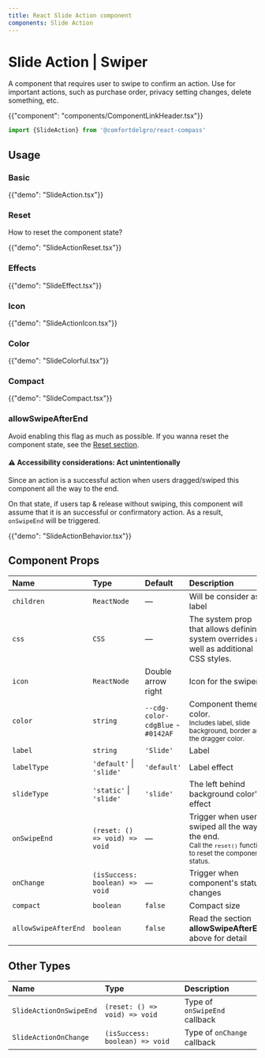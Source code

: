 ```yaml
---
title: React Slide Action component
components: Slide Action
---
```


# Slide Action | Swiper

<p class="description">A component that requires user to swipe to confirm an action. Use for important actions, such as purchase order, privacy setting changes, delete something, etc.
</p>

{{"component": "components/ComponentLinkHeader.tsx"}}

```jsx
import {SlideAction} from '@comfortdelgro/react-compass'
```

## Usage

### Basic

{{"demo": "SlideAction.tsx"}}

### Reset

How to reset the component state?

{{"demo": "SlideActionReset.tsx"}}

### Effects

{{"demo": "SlideEffect.tsx"}}

### Icon

{{"demo": "SlideActionIcon.tsx"}}

### Color

{{"demo": "SlideColorful.tsx"}}

### Compact

{{"demo": "SlideCompact.tsx"}}

### allowSwipeAfterEnd

Avoid enabling this flag as much as possible. If you wanna reset the component state, see the [Reset section](#reset).

#### ⚠️ Accessibility considerations: Act unintentionally

Since an action is a successful action when users dragged/swiped this component all the way to the end.

On that state, if users tap & release without swiping, this component will assume that it is an successful or confirmatory action. As a result, `onSwipeEnd` will be triggered.

{{"demo": "SlideActionBehavior.tsx"}}

## Component Props

| Name                 | Type                           | Default                           | Description                                                                                                                     |
| :------------------- | :----------------------------- | :-------------------------------- | :------------------------------------------------------------------------------------------------------------------------------ |
| `children`           | `ReactNode`                    | —                                 | Will be consider as a label                                                                                                     |
| `css`                | `CSS`                          | —                                 | The system prop that allows defining system overrides as well as additional CSS styles.                                         |
| `icon`               | `ReactNode`                    | Double arrow right                | Icon for the swiper                                                                                                             |
| `color`              | `string`                       | `--cdg-color-cdgBlue` - `#0142AF` | Component theme color.<br/><small>Includes label, slide background, border and the dragger color.</small>                       |
| `label`              | `string`                       | `'Slide'`                         | Label                                                                                                                           |
| `labelType`          | `'default'` \| `'slide'`       | `'default'`                       | Label effect                                                                                                                    |
| `slideType`          | `'static'` \| `'slide'`        | `'slide'`                         | The left behind background color's effect                                                                                       |
| `onSwipeEnd`         | `(reset: () => void) => void`  | —                                 | Trigger when users swiped all the way to the end.<br/><small>Call the `reset()` function to reset the component status.</small> |
| `onChange`           | `(isSuccess: boolean) => void` | —                                 | Trigger when component's status changes                                                                                         |
| `compact`            | `boolean`                      | `false`                           | Compact size                                                                                                                    |
| `allowSwipeAfterEnd` | `boolean`                      | `false`                           | Read the section **allowSwipeAfterEnd** above for detail                                                                        |

## Other Types

| Name                    | Type                           | Description                   |
| :---------------------- | :----------------------------- | :---------------------------- |
| `SlideActionOnSwipeEnd` | `(reset: () => void) => void`  | Type of `onSwipeEnd` callback |
| `SlideActionOnChange`   | `(isSuccess: boolean) => void` | Type of `onChange` callback   |
